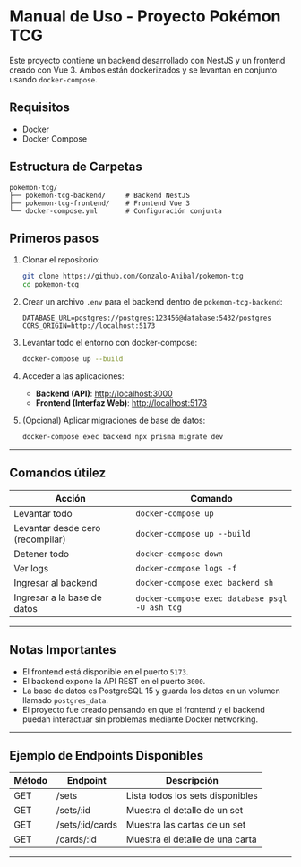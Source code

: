 # Manual de Uso - Proyecto Pokémon TCG

Este proyecto contiene un backend desarrollado con NestJS y un frontend creado con Vue 3. Ambos están dockerizados y se levantan en conjunto usando `docker-compose`.

## Requisitos
- Docker
- Docker Compose

## Estructura de Carpetas

```
pokemon-tcg/
├── pokemon-tcg-backend/     # Backend NestJS
├── pokemon-tcg-frontend/    # Frontend Vue 3
└── docker-compose.yml       # Configuración conjunta
```

## Primeros pasos

1. Clonar el repositorio:
    ```bash
    git clone https://github.com/Gonzalo-Anibal/pokemon-tcg
    cd pokemon-tcg
    ```

2. Crear un archivo `.env` para el backend dentro de `pokemon-tcg-backend`:
    ```env
    DATABASE_URL=postgres://postgres:123456@database:5432/postgres
    CORS_ORIGIN=http://localhost:5173
    ```

3. Levantar todo el entorno con docker-compose:
    ```bash
    docker-compose up --build
    ```

4. Acceder a las aplicaciones:
    - **Backend (API)**: [http://localhost:3000](http://localhost:3000)
    - **Frontend (Interfaz Web)**: [http://localhost:5173](http://localhost:5173)

5. (Opcional) Aplicar migraciones de base de datos:
    ```bash
    docker-compose exec backend npx prisma migrate dev
    ```

---

## Comandos útilez

| Acción | Comando |
|---|---|
| Levantar todo | `docker-compose up` |
| Levantar desde cero (recompilar) | `docker-compose up --build` |
| Detener todo | `docker-compose down` |
| Ver logs | `docker-compose logs -f` |
| Ingresar al backend | `docker-compose exec backend sh` |
| Ingresar a la base de datos | `docker-compose exec database psql -U ash tcg` |

---

## Notas Importantes
- El frontend está disponible en el puerto `5173`.
- El backend expone la API REST en el puerto `3000`.
- La base de datos es PostgreSQL 15 y guarda los datos en un volumen llamado `postgres_data`.
- El proyecto fue creado pensando en que el frontend y el backend puedan interactuar sin problemas mediante Docker networking.

---

## Ejemplo de Endpoints Disponibles

| Método | Endpoint | Descripción |
|---|---|---|
| GET | /sets | Lista todos los sets disponibles |
| GET | /sets/:id | Muestra el detalle de un set |
| GET | /sets/:id/cards | Muestra las cartas de un set |
| GET | /cards/:id | Muestra el detalle de una carta |

---
